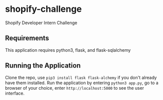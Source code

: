 # shopify-challenge
Shopify Developer Intern Challenge

## Requirements
This application requires python3, flask, and flask-sqlalchemy

## Running the Application
Clone the repo, use `pip3 install flask flask-alchemy` if you don't already have them installed. Run the application by entering `python3 app.py`, go to a browser of your choice, enter `http://localhost:5000` to see the user interface.

